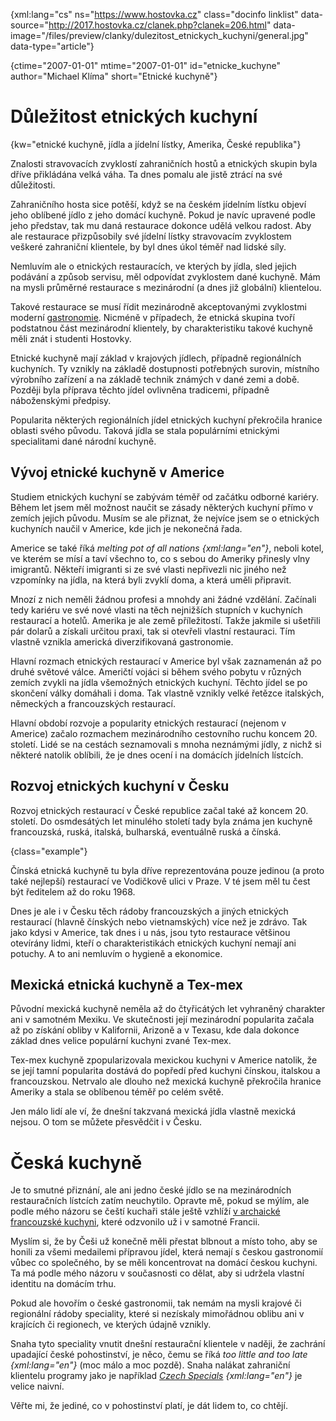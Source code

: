 
{xml:lang="cs" ns="https://www.hostovka.cz" class="docinfo linklist" data-source="http://2017.hostovka.cz/clanek.php?clanek=206.html" data-image="/files/preview/clanky/dulezitost\_etnickych\_kuchyni/general.jpg" data-type="article"}

{ctime="2007-01-01" mtime="2007-01-01" id="etnicke_kuchyne" author="Michael Klíma" short="Etnické kuchyně"}

# Důležitost etnických kuchyní

{kw="etnické kuchyně, jídla a jídelní lístky, Amerika, České republika"}

Znalosti stravovacích zvyklostí zahraničních hostů a etnických skupin byla dříve přikládána velká váha. Ta dnes pomalu ale jistě ztrácí na své důležitosti.

Zahraničního hosta sice potěší, když se na českém jídelním lístku objeví jeho oblíbené jídlo z jeho domácí kuchyně. Pokud je navíc upravené podle jeho představ, tak mu daná restaurace dokonce udělá velkou radost. Aby ale restaurace přizpůsobily své jídelní lístky stravovacím zvyklostem veškeré zahraniční klientele, by byl dnes úkol téměř nad lidské síly.

Nemluvím ale o etnických restauracích, ve kterých by jídla, sled jejich podávání a způsob servisu, měl odpovídat zvyklostem dané kuchyně. Mám na mysli průměrné restaurace s mezinárodní (a dnes již globální) klientelou.

Takové restaurace se musí řídit mezinárodně akceptovanými zvyklostmi moderní [gastronomie](gastronomie). Nicméně v případech, že etnická skupina tvoří podstatnou část mezinárodní klientely, by charakteristiku takové kuchyně měli znát i studenti Hostovky.

Etnické kuchyně mají základ v krajových jídlech, případně regionálních kuchyních. Ty vznikly na základě dostupnosti potřebných surovin, místního výrobního zařízení a na základě technik známých v dané zemi a době. Později byla příprava těchto jídel ovlivněna tradicemi, případně náboženskými předpisy.

Popularita některých regionálních jídel etnických kuchyní překročila hranice oblasti svého původu. Taková jídla se stala populárními etnickými specialitami dané národní kuchyně.

## Vývoj etnické kuchyně v Americe

Studiem etnických kuchyní se zabývám téměř od začátku odborné kariéry. Během let jsem měl možnost naučit se zásady některých kuchyní přímo v zemích jejich původu. Musím se ale přiznat, že nejvíce jsem se o etnických kuchyních naučil v Americe, kde jich je nekonečná řada.

Americe se také říká _melting pot of all nations {xml:lang="en"}_, neboli kotel, ve kterém se mísí a taví všechno to, co s sebou do Ameriky přinesly vlny imigrantů. Někteří imigranti si ze své vlasti nepřivezli nic jiného než vzpomínky na jídla, na která byli zvyklí doma, a která uměli připravit.

Mnozí z nich neměli žádnou profesi a mnohdy ani žádné vzdělání. Začínali tedy kariéru ve své nové vlasti na těch nejnižších stupních v kuchyních restaurací a hotelů. Amerika je ale země příležitostí. Takže jakmile si ušetřili pár dolarů a získali určitou praxi, tak si otevřeli vlastní restauraci. Tím vlastně vznikla americká diverzifikovaná gastronomie.

Hlavní rozmach etnických restaurací v Americe byl však zaznamenán až po druhé světové válce. Američtí vojáci si během svého pobytu v různých zemích zvykli na jídla všemožných etnických kuchyní. Těchto jídel se po skončení války domáhali i doma. Tak vlastně vznikly velké řetězce italských, německých a francouzských restaurací.

Hlavní období rozvoje a popularity etnických restaurací (nejenom v Americe) začalo rozmachem mezinárodního cestovního ruchu koncem 20. století. Lidé se na cestách seznamovali s mnoha neznámými jídly, z nichž si některé natolik oblíbili, že je dnes ocení i na domácích jídelních lístcích.

## Rozvoj etnických kuchyní v Česku

Rozvoj etnických restaurací v České republice začal také až koncem 20. století. Do osmdesátých let minulého století tady byla známa jen kuchyně francouzská, ruská, italská, bulharská, eventuálně ruská a čínská.

{class="example"}

Čínská etnická kuchyně tu byla dříve reprezentována pouze jedinou (a proto také nejlepší) restaurací ve Vodičkově ulici v Praze. V té jsem měl tu čest být ředitelem až do roku 1968.

Dnes je ale i v Česku těch rádoby francouzských a jiných etnických restaurací (hlavně čínských nebo vietnamských) více než je zdrávo. Tak jako kdysi v Americe, tak dnes i u nás, jsou tyto restaurace většinou otevírány lidmi, kteří o charakteristikách etnických kuchyní nemají ani potuchy. A to ani nemluvím o hygieně a ekonomice.

## Mexická etnická kuchyně a Tex-mex

Původní mexická kuchyně neměla až do čtyřicátých let vyhraněný charakter ani v samotném Mexiku. Ve skutečnosti její mezinárodní popularita začala až po získání obliby v Kalifornii, Arizoně a v Texasu, kde dala dokonce základ dnes velice populární kuchyni zvané Tex-mex.

Tex-mex kuchyně zpopularizovala mexickou kuchyni v Americe natolik, že se její tamní popularita dostává do popředí před kuchyni čínskou, italskou a francouzskou. Netrvalo ale dlouho než mexická kuchyně překročila hranice Ameriky a stala se oblíbenou téměř po celém světě.

Jen málo lidí ale ví, že dnešní takzvaná mexická jídla vlastně mexická nejsou. O tom se můžete přesvědčit i v Česku.

# Česká kuchyně

Je to smutné přiznání, ale ani jedno české jídlo se na mezinárodních restauračních lístcích zatím neuchytilo. Opravte mě, pokud se mýlím, ale podle mého názoru se čeští kuchaři stále ještě vzhlíží [v archaické francouzské kuchyni](francouzska_gastronomie), které odzvonilo už i v samotné Francii.

Myslím si, že by Češi už konečně měli přestat blbnout a místo toho, aby se honili za všemi medailemi přípravou jídel, která nemají s českou gastronomií vůbec co společného, by se měli koncentrovat na domácí českou kuchyni. Ta má podle mého názoru v současnosti co dělat, aby si udržela vlastní identitu na domácím trhu.

Pokud ale hovořím o české gastronomii, tak nemám na mysli krajové či regionální rádoby speciality, které si nezískaly mimořádnou oblibu ani v krajících či regionech, ve kterých údajně vznikly.

Snaha tyto speciality vnutit dnešní restaurační klientele v naději, že zachrání upadající české pohostinství, je něco, čemu se říká _too little and too late {xml:lang="en"}_ (moc málo a moc pozdě). Snaha nalákat zahraniční klientelu programy jako je například _[Czech Specials](czech_specials) {xml:lang="en"}_ je velice naivní.

Věřte mi, že jediné, co v pohostinství platí, je dát lidem to, co chtějí.
